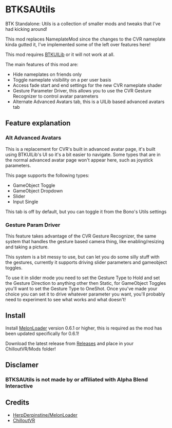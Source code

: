 # BTKSAUtils
BTK Standalone: Utils is a collection of smaller mods and tweaks that I've had kicking around!

This mod replaces NameplateMod since the changes to the CVR nameplate kinda gutted it, I've implemented some of the left over features here!

This mod requires [BTKUILib](https://github.com/BTK-Development/BTKUILib) or it will not work at all.

The main features of this mod are:
 - Hide nameplates on friends only
 - Toggle nameplate visibility on a per user basis
 - Access fade start and end settings for the new CVR nameplate shader
 - Gesture Parameter Driver, this allows you to use the CVR Gesture Recognizer to control avatar parameters
 - Alternate Advanced Avatars tab, this is a UILib based advanced avatars tab

## Feature explanation

### Alt Advanced Avatars
This is a replacement for CVR's built in advanced avatar page, it's built using BTKUILib's UI so it's a bit easier to navigate. Some types that are in the normal advanced avatar page won't appear here, such as joystick parameters.

This page supports the following types:
 - GameObject Toggle
 - GameObject Dropdown
 - Slider
 - Input Single

This tab is off by default, but you can toggle it from the Bono's Utils settings

### Gesture Param Driver
This feature takes advantage of the CVR Gesture Recognizer, the same system that handles the gesture based camera thing, like enabling/resizing and taking a picture.

This system is a bit messy to use, but can let you do some silly stuff with the gestures, currently it supports driving slider parameters and gameobject toggles.

To use it in slider mode you need to set the Gesture Type to Hold and set the Gesture Direction to anything other then Static, for GameObject Toggles you'll want to set the Gesture Type to OneShot.
Once you've made your choice you can set it to drive whatever parameter you want, you'll probably need to experiment to see what works and what doesn't!

## Install
Install [MelonLoader](https://github.com/HerpDerpinstine/MelonLoader) version 0.6.1 or higher, this is required as the mod has been updated specifically for 0.6.1!

Download the latest release from [Releases](https://github.com/ddakebono/BTKSAUtils/releases) and place in your ChilloutVR/Mods folder!

## Disclamer
### BTKSAUtils is not made by or affiliated with Alpha Blend Interactive

## Credits
* [HerpDerpinstine/MelonLoader](https://github.com/HerpDerpinstine/MelonLoader)
* [ChilloutVR](https://store.steampowered.com/app/661130/ChilloutVR/)
